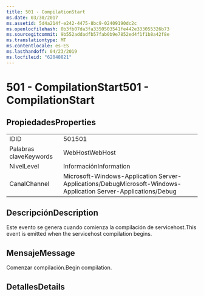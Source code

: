 ```yaml
---
title: 501 - CompilationStart
ms.date: 03/30/2017
ms.assetid: 5d4a214f-e242-4475-8bc9-02409190dc2c
ms.openlocfilehash: 0b3fb07da3fa3350503541fe442e333055326b73
ms.sourcegitcommit: 9b552addadfb57fab0b9e7852ed4f1f1b8a42f8e
ms.translationtype: MT
ms.contentlocale: es-ES
ms.lasthandoff: 04/23/2019
ms.locfileid: "62048821"
---
```

# <a name="501---compilationstart"></a><span data-ttu-id="57dd4-102">501 - CompilationStart</span><span class="sxs-lookup"><span data-stu-id="57dd4-102">501 - CompilationStart</span></span>
## <a name="properties"></a><span data-ttu-id="57dd4-103">Propiedades</span><span class="sxs-lookup"><span data-stu-id="57dd4-103">Properties</span></span>  
  
|||  
|-|-|  
|<span data-ttu-id="57dd4-104">ID</span><span class="sxs-lookup"><span data-stu-id="57dd4-104">ID</span></span>|<span data-ttu-id="57dd4-105">501</span><span class="sxs-lookup"><span data-stu-id="57dd4-105">501</span></span>|  
|<span data-ttu-id="57dd4-106">Palabras clave</span><span class="sxs-lookup"><span data-stu-id="57dd4-106">Keywords</span></span>|<span data-ttu-id="57dd4-107">WebHost</span><span class="sxs-lookup"><span data-stu-id="57dd4-107">WebHost</span></span>|  
|<span data-ttu-id="57dd4-108">Nivel</span><span class="sxs-lookup"><span data-stu-id="57dd4-108">Level</span></span>|<span data-ttu-id="57dd4-109">Información</span><span class="sxs-lookup"><span data-stu-id="57dd4-109">Information</span></span>|  
|<span data-ttu-id="57dd4-110">Canal</span><span class="sxs-lookup"><span data-stu-id="57dd4-110">Channel</span></span>|<span data-ttu-id="57dd4-111">Microsoft-Windows-Application Server-Applications/Debug</span><span class="sxs-lookup"><span data-stu-id="57dd4-111">Microsoft-Windows-Application Server-Applications/Debug</span></span>|  
  
## <a name="description"></a><span data-ttu-id="57dd4-112">Descripción</span><span class="sxs-lookup"><span data-stu-id="57dd4-112">Description</span></span>  
 <span data-ttu-id="57dd4-113">Este evento se genera cuando comienza la compilación de servicehost.</span><span class="sxs-lookup"><span data-stu-id="57dd4-113">This event is emitted when the servicehost compilation begins.</span></span>  
  
## <a name="message"></a><span data-ttu-id="57dd4-114">Mensaje</span><span class="sxs-lookup"><span data-stu-id="57dd4-114">Message</span></span>  
 <span data-ttu-id="57dd4-115">Comenzar compilación.</span><span class="sxs-lookup"><span data-stu-id="57dd4-115">Begin compilation.</span></span>  
  
## <a name="details"></a><span data-ttu-id="57dd4-116">Detalles</span><span class="sxs-lookup"><span data-stu-id="57dd4-116">Details</span></span>
